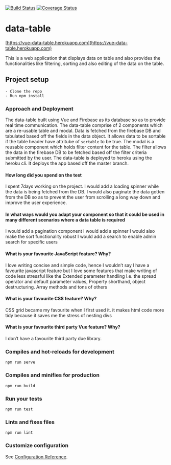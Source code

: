 [![Build Status](https://travis-ci.org/Orlayhemmy/vue-data-table.svg?branch=master)](https://travis-ci.org/Orlayhemmy/vue-data-table)
[![Coverage Status](https://coveralls.io/repos/github/Orlayhemmy/vue-data-table/badge.svg?branch=master)](https://coveralls.io/github/Orlayhemmy/vue-data-table?branch=master)

# data-table

[https://vue-data-table.herokuapp.com](https://vue-data-table.herokuapp.com)


This is a web application that displays data on table and also provides the functionalities like filtering, sorting and also editing of the data on the table.
## Project setup
```
- Clone the repo
- Run npm install
```
### Approach and Deployment
The data-table built using Vue and Firebase as its database so as to provide real time communication. The data-table comprise of 2 components which are 
a re-usable table and modal. Data is fetched from the firebase DB and tabulated based off the fields in the data object. It allows data to be sortable if the 
table header have attritube of `sortable` to be true. The modal is a reusable component which holds filter content for the table. The filter allows the data 
in the firebase DB to be fetched based off the filter criteria submitted by the user.
The data-table is deployed to heroku using the heroku cli. It deploys the app based off the master branch.

#### How long did you spend on the test
I spent 7days working on the project. I would add a loading spinner while the data is being fetched from the DB. I would also paginate the data gotten from the DB 
so as to prevent the user from scrolling a long way down and improve the user experience.

#### In what ways would you adapt your component so that it could be used in many different scenarios where a data table is required
I would add a pagination component
I would add a spinner
I would also make the sort functionality robust
I would add a search to enable admin search for specific users

#### What is your favourite JavaScript feature? Why?
I love writing concise and simple code, hence I wouldn’t say I have a favourite javascript feature but I love some features that make writing of code less 
stressful like the Extended parameter handling I.e. the spread operator and default parameter values, Property shorthand, object destructuring. 
Array methods and tons of others

#### What is your favourite CSS feature? Why?
CSS grid became my favourite when I first used it. it makes html code more tidy because it saves me the stress of nesting divs

#### What is your favourite third party Vue feature? Why?
I don’t have a favourite third party due library.

### Compiles and hot-reloads for development
```
npm run serve
```

### Compiles and minifies for production
```
npm run build
```

### Run your tests
```
npm run test
```

### Lints and fixes files
```
npm run lint
```

### Customize configuration
See [Configuration Reference](https://cli.vuejs.org/config/).
